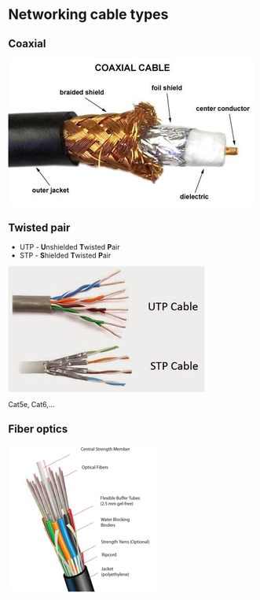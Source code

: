 # Networking cable types

## Coaxial

![](/static/wiki/networking-cable-types/coax.jpg)

## Twisted pair

- UTP - **U**nshielded **T**wisted **P**air
- STP - **S**hielded **T**wisted **P**air

![](/static/wiki/networking-cable-types/twisted-pair.jpg)

Cat5e, Cat6,...

## Fiber optics

![](/static/wiki/networking-cable-types/fiber-optics.png)
